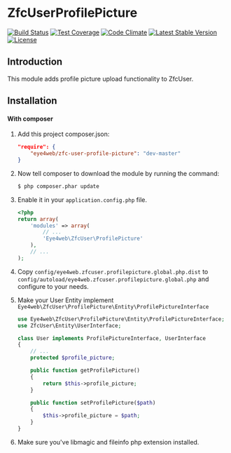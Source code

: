 ZfcUserProfilePicture
=======

[![Build Status](https://travis-ci.org/Eye4web/ZfcUserProfilePicture.svg?branch=master)](https://travis-ci.org/Eye4web/ZfcUserProfilePicture)
[![Test Coverage](https://codeclimate.com/github/Eye4web/ZfcUserProfilePicture/badges/coverage.svg)](https://codeclimate.com/github/Eye4web/ZfcUserProfilePicture)
[![Code Climate](https://codeclimate.com/github/Eye4web/ZfcUserProfilePicture/badges/gpa.svg)](https://codeclimate.com/github/Eye4web/ZfcUserProfilePicture)
[![Latest Stable Version](https://poser.pugx.org/eye4web/zfc-user-profile-picture/v/stable.svg)](https://packagist.org/packages/eye4web/zfc-user-profile-picture)
[![License](https://poser.pugx.org/eye4web/zfc-user-profile-picture/license.svg)](https://packagist.org/packages/eye4web/zfc-user-profile-picture)

Introduction
------------
This module adds profile picture upload functionality to ZfcUser.

Installation
------------
#### With composer

1. Add this project composer.json:

    ```json
    "require": {
        "eye4web/zfc-user-profile-picture": "dev-master"
    }
    ```

2. Now tell composer to download the module by running the command:

    ```bash
    $ php composer.phar update
    ```

3. Enable it in your `application.config.php` file.

    ```php
    <?php
    return array(
        'modules' => array(
            // ...
            'Eye4web\ZfcUser\ProfilePicture'
        ),
        // ...
    );
    ```

4. Copy `config/eye4web.zfcuser.profilepicture.global.php.dist` to `config/autoload/eye4web.zfcuser.profilepicture.global.php` and configure to your needs.

5. Make your User Entity implement `Eye4web\ZfcUser\ProfilePicture\Entity\ProfilePictureInterface`

    ```php
    use Eye4web\ZfcUser\ProfilePicture\Entity\ProfilePictureInterface;
    use ZfcUser\Entity\UserInterface;

    class User implements ProfilePictureInterface, UserInterface
    {
        // ...
        protected $profile_picture;

        public function getProfilePicture()
        {
            return $this->profile_picture;
        }

        public function setProfilePicture($path)
        {
            $this->profile_picture = $path;
        }
    }
    ```

6. Make sure you've libmagic and fileinfo php extension installed.
